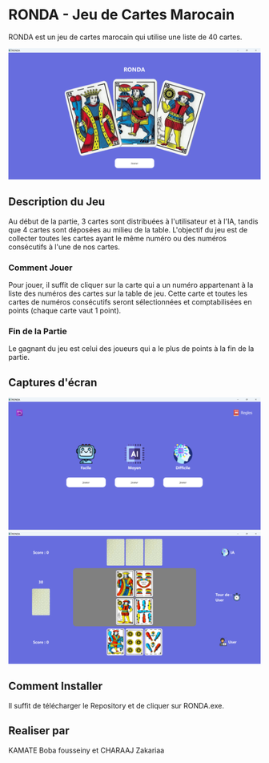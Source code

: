 # RONDA - Jeu de Cartes Marocain

RONDA est un jeu de cartes marocain qui utilise une liste de 40 cartes.

![Capture d'écran du jeu](assets/images/screenshot1.png)

## Description du Jeu

Au début de la partie, 3 cartes sont distribuées à l'utilisateur et à l'IA, tandis que 4 cartes sont déposées au milieu de la table. L'objectif du jeu est de collecter toutes les cartes ayant le même numéro ou des numéros consécutifs à l'une de nos cartes.

### Comment Jouer

Pour jouer, il suffit de cliquer sur la carte qui a un numéro appartenant à la liste des numéros des cartes sur la table de jeu. Cette carte et toutes les cartes de numéros consécutifs seront sélectionnées et comptabilisées en points (chaque carte vaut 1 point).

### Fin de la Partie

Le gagnant du jeu est celui des joueurs qui a le plus de points à la fin de la partie.

## Captures d'écran

![Capture d'écran 1](assets/images/screenshot2.png)
![Capture d'écran 2](assets/images/screenshot3.png)

## Comment Installer

Il suffit de télécharger le Repository et de cliquer sur RONDA.exe. 

## Realiser par 
KAMATE Boba fousseiny et 
CHARAAJ  Zakariaa  

